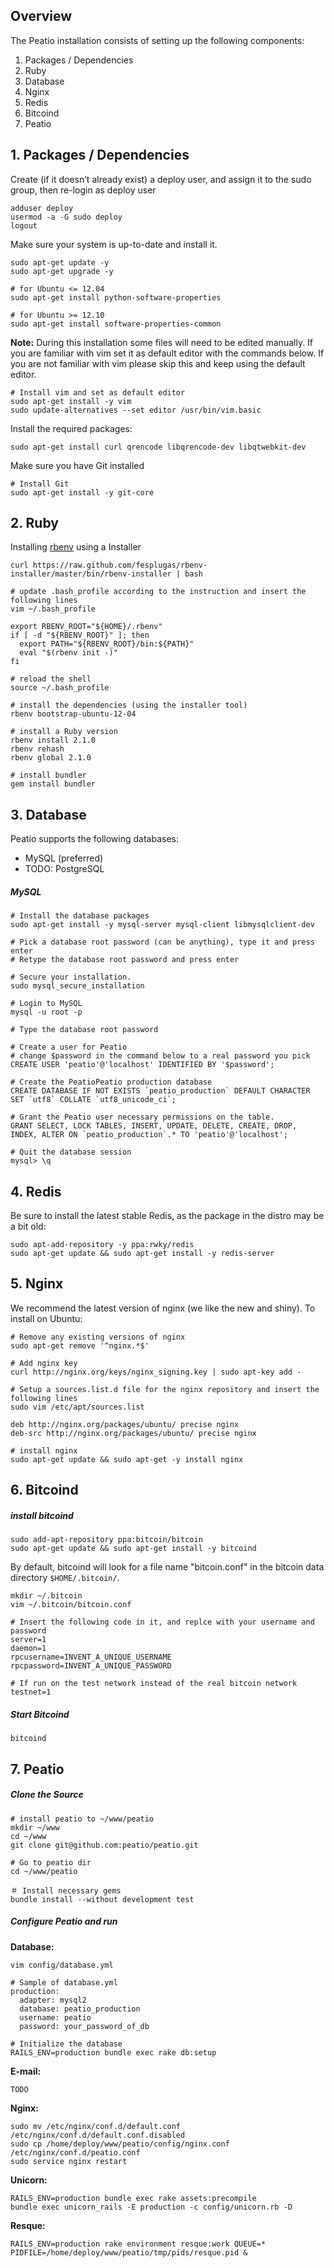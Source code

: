 ## Overview

The Peatio installation consists of setting up the following components:

1. Packages / Dependencies
2. Ruby
3. Database
4. Nginx
5. Redis
6. Bitcoind
7. Peatio


## 1. Packages / Dependencies

Create (if it doesn’t already exist) a deploy user, and assign it to the sudo group, then re-login as deploy user

    adduser deploy
    usermod -a -G sudo deploy
    logout

Make sure your system is up-to-date and install it.

    sudo apt-get update -y
    sudo apt-get upgrade -y

    # for Ubuntu <= 12.04
    sudo apt-get install python-software-properties

    # for Ubuntu >= 12.10
    sudo apt-get install software-properties-common

**Note:**
During this installation some files will need to be edited manually.
If you are familiar with vim set it as default editor with the commands below.
If you are not familiar with vim please skip this and keep using the default editor.

    # Install vim and set as default editor
    sudo apt-get install -y vim
    sudo update-alternatives --set editor /usr/bin/vim.basic

Install the required packages:

    sudo apt-get install curl qrencode libqrencode-dev libqtwebkit-dev

Make sure you have Git installed

    # Install Git
    sudo apt-get install -y git-core


## 2. Ruby

Installing [rbenv](https://github.com/sstephenson/rbenv) using a Installer

    curl https://raw.github.com/fesplugas/rbenv-installer/master/bin/rbenv-installer | bash

    # update .bash_profile according to the instruction and insert the following lines
    vim ~/.bash_profile

    export RBENV_ROOT="${HOME}/.rbenv"
    if [ -d "${RBENV_ROOT}" ]; then
      export PATH="${RBENV_ROOT}/bin:${PATH}"
      eval "$(rbenv init -)"
    fi

    # reload the shell
    source ~/.bash_profile

    # install the dependencies (using the installer tool)
    rbenv bootstrap-ubuntu-12-04

    # install a Ruby version
    rbenv install 2.1.0
    rbenv rehash
    rbenv global 2.1.0

    # install bundler
    gem install bundler


## 3. Database

Peatio supports the following databases:

* MySQL (preferred)
* TODO: PostgreSQL

##### MySQL

    # Install the database packages
    sudo apt-get install -y mysql-server mysql-client libmysqlclient-dev

    # Pick a database root password (can be anything), type it and press enter
    # Retype the database root password and press enter

    # Secure your installation.
    sudo mysql_secure_installation

    # Login to MySQL
    mysql -u root -p

    # Type the database root password

    # Create a user for Peatio
    # change $password in the command below to a real password you pick
    CREATE USER 'peatio'@'localhost' IDENTIFIED BY '$password';

    # Create the PeatioPeatio production database
    CREATE DATABASE IF NOT EXISTS `peatio_production` DEFAULT CHARACTER SET `utf8` COLLATE `utf8_unicode_ci`;

    # Grant the Peatio user necessary permissions on the table.
    GRANT SELECT, LOCK TABLES, INSERT, UPDATE, DELETE, CREATE, DROP, INDEX, ALTER ON `peatio_production`.* TO 'peatio'@'localhost';

    # Quit the database session
    mysql> \q


## 4. Redis

Be sure to install the latest stable Redis, as the package in the distro may be a bit old:

    sudo apt-add-repository -y ppa:rwky/redis
    sudo apt-get update && sudo apt-get install -y redis-server


## 5. Nginx

We recommend the latest version of nginx (we like the new and shiny). To install on Ubuntu:

    # Remove any existing versions of nginx
    sudo apt-get remove '^nginx.*$'

    # Add nginx key
    curl http://nginx.org/keys/nginx_signing.key | sudo apt-key add -

    # Setup a sources.list.d file for the nginx repository and insert the following lines
    sudo vim /etc/apt/sources.list

    deb http://nginx.org/packages/ubuntu/ precise nginx
    deb-src http://nginx.org/packages/ubuntu/ precise nginx

    # install nginx
    sudo apt-get update && sudo apt-get -y install nginx

## 6. Bitcoind

##### install bitcoind

    sudo add-apt-repository ppa:bitcoin/bitcoin
    sudo apt-get update && sudo apt-get install -y bitcoind

By default, bitcoind will look for a file name "bitcoin.conf" in the bitcoin data directory `$HOME/.bitcoin/`.

    mkdir ~/.bitcoin
    vim ~/.bitcoin/bitcoin.conf

    # Insert the following code in it, and replce with your username and password
    server=1
    daemon=1
    rpcusername=INVENT_A_UNIQUE_USERNAME
    rpcpassword=INVENT_A_UNIQUE_PASSWORD

    # If run on the test network instead of the real bitcoin network
    testnet=1

##### Start Bitcoind

    bitcoind


## 7. Peatio

##### Clone the Source

    # install peatio to ~/www/peatio
    mkdir ~/www
    cd ~/www
    git clone git@github.com:peatio/peatio.git

    # Go to peatio dir
    cd ~/www/peatio

    ＃ Install necessary gems
    bundle install --without development test


##### Configure Peatio and run

**Database:**

    vim config/database.yml

    # Sample of database.yml
    production:
      adapter: mysql2
      database: peatio_production
      username: peatio
      password: your_password_of_db

    # Initialize the database
    RAILS_ENV=production bundle exec rake db:setup

**E-mail:**

    TODO

**Nginx:**

    sudo mv /etc/nginx/conf.d/default.conf /etc/nginx/conf.d/default.conf.disabled
    sudo cp /home/deploy/www/peatio/config/nginx.conf /etc/nginx/conf.d/peatio.conf
    sudo service nginx restart

**Unicorn:**

    RAILS_ENV=production bundle exec rake assets:precompile
    bundle exec unicorn_rails -E production -c config/unicorn.rb -D

**Resque:**

    RAILS_ENV=production rake environment resque:work QUEUE=* PIDFILE=/home/deploy/www/peatio/tmp/pids/resque.pid &




